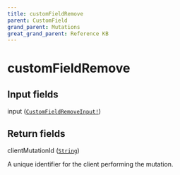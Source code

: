 ```yaml
---
title: customFieldRemove
parent: CustomField
grand_parent: Mutations
great_grand_parent: Reference KB
---
```


# customFieldRemove

## Input fields

<div class="field-entry ">
  <span id="input" class="field-name anchored">input (<code><a href="/docs/reference_kb/input_object/custom_field/custom_field_remove_input">CustomFieldRemoveInput!</a></code>)</span>

  <div class="description-wrapper">

  </div>
</div>

## Return fields

<div class="field-entry ">
  <span id="client_mutation_id" class="field-name anchored">clientMutationId (<code><a href="/docs/reference_kb/scalar/string">String</a></code>)</span>

  <div class="description-wrapper">
   <p>A unique identifier for the client performing the mutation.</p>

  </div>
</div>


